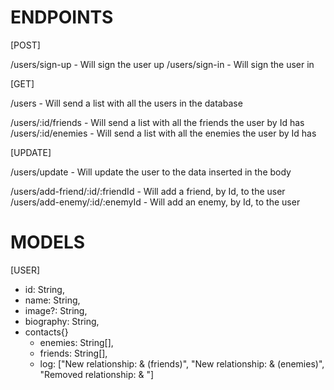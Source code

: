 # ENDPOINTS

[POST]

/users/sign-up - Will sign the user up
/users/sign-in - Will sign the user in

[GET]

/users - Will send a list with all the users in the database

/users/:id/friends - Will send a list with all the friends the user by Id has
/users/:id/enemies - Will send a list with all the enemies the user by Id has

[UPDATE]

/users/update - Will update the user to the data inserted in the body

/users/add-friend/:id/:friendId - Will add a friend, by Id, to the user
/users/add-enemy/:id/:enemyId - Will add an enemy, by Id, to the user

# MODELS

[USER]

- id: String,
- name: String,
- image?: String,
- biography: String,
- contacts{}
  - enemies: String[],
  - friends: String[],
  - log: ["New relationship: <User1> & <User2> (friends)",
    "New relationship: <User1> & <User2> (enemies)",
    "Removed relationship: <User1> & <User2>"]
